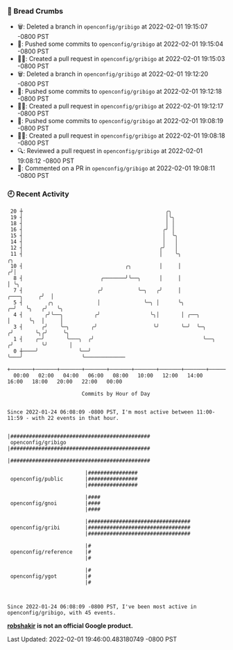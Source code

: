 ### 🍞 Bread Crumbs

 * 🗑: Deleted a branch in `openconfig/gribigo` at 2022-02-01 19:15:07 -0800 PST
 * 🚢: Pushed some commits to `openconfig/gribigo` at 2022-02-01 19:15:04 -0800 PST
 * ✍🏼: Created a pull request in `openconfig/gribigo` at 2022-02-01 19:15:03 -0800 PST
 * 🗑: Deleted a branch in `openconfig/gribigo` at 2022-02-01 19:12:20 -0800 PST
 * 🚢: Pushed some commits to `openconfig/gribigo` at 2022-02-01 19:12:18 -0800 PST
 * ✍🏼: Created a pull request in `openconfig/gribigo` at 2022-02-01 19:12:17 -0800 PST
 * 🚢: Pushed some commits to `openconfig/gribigo` at 2022-02-01 19:08:19 -0800 PST
 * ✍🏼: Created a pull request in `openconfig/gribigo` at 2022-02-01 19:08:18 -0800 PST
 * 🔍: Reviewed a pull request in  `openconfig/gribigo` at 2022-02-01 19:08:12 -0800 PST
 * 💬: Commented on a PR in  `openconfig/gribigo` at 2022-02-01 19:08:11 -0800 PST

### 🕘 Recent Activity
```
 20 ┼                                              ╭╮
 19 ┤                                              │╰╮
 18 ┤                                              │ │
 16 ┤                                             ╭╯ │
 15 ┤                                             │  ╰╮
 14 ┤                                             │   │
 12 ┤                                            ╭╯   │
 11 ┤                                            │    ╰╮                              ╭╮
 10 ┤                                 ╭╮         │     │                             ╭╯│
  8 ┤                         ╭───────╯╰──╮      │     │                             │ ╰╮
  7 ┤                        ╭╯           ╰─╮   ╭╯     │                  ╭───╮     ╭╯  │
  5 ┤        ╭╮              │              ╰─╮ │      ╰╮               ╭─╯   ╰╮   ╭╯   ╰╮
  4 ┤       ╭╯╰──╮          ╭╯                ╰╮│       │ ╭──╮          │      ╰╮  │     │
  3 ┤      ╭╯    ╰─╮       ╭╯                  ╰╯       ╰─╯  ╰─╮       ╭╯       ╰╮╭╯     ╰╮
  1 ┤    ╭─╯       ╰───╮  ╭╯                                   ╰──╮   ╭╯         ╰╯       │
  0 ┼────╯             ╰──╯                                       ╰───╯                   ╰─────────────
    +───────+───────+───────+───────+───────+───────+───────+───────+───────+───────+───────+───────+────
  00:00   02:00   04:00   06:00   08:00   10:00   12:00   14:00   16:00   18:00   20:00   22:00   00:00   

						Commits by Hour of Day


Since 2022-01-24 06:08:09 -0800 PST, I'm most active between 11:00-11:59 - with 22 events in that hour.

```



```
                         |#############################################
 openconfig/gribigo      |#############################################
                         |#############################################

                         |################
 openconfig/public       |################
                         |################

                         |####
 openconfig/gnoi         |####
                         |####

                         |#################################
 openconfig/gribi        |#################################
                         |#################################

                         |#
 openconfig/reference    |#
                         |#

                         |#
 openconfig/ygot         |#
                         |#



Since 2022-01-24 06:08:09 -0800 PST, I've been most active in openconfig/gribigo, with 45 events.

```
**[robshakir](mailto:robjs@google.com) is not an official Google product.**  


Last Updated: 2022-02-01 19:46:00.483180749 -0800 PST
